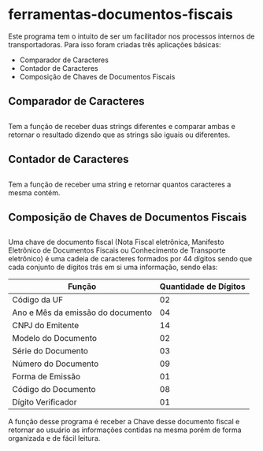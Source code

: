 # ferramentas-documentos-fiscais
 Este programa tem o intuito de ser um facilitador nos processos internos de transportadoras. Para isso foram criadas três aplicações básicas:
* Comparador de Caracteres
* Contador de Caracteres
* Composição de Chaves de Documentos Fiscais

## Comparador de Caracteres <h2>
 Tem a função de receber duas strings diferentes e comparar ambas e retornar o resultado dizendo que as strings são iguais ou diferentes.
 
 ## Contador de Caracteres <h2>
 Tem a função de receber uma string e retornar quantos caracteres a mesma contém.
 
 ## Composição de Chaves de Documentos Fiscais <h2>
 Uma chave de documento fiscal (Nota Fiscal eletrônica, Manifesto Eletrônico de Documentos Fiscais ou Conhecimento de Transporte eletrônico) é uma cadeia de caracteres formados por 44 dígitos sendo que cada conjunto de dígitos trás em si uma informação, sendo elas:
 
 Função | Quantidade de Dígitos
 -------|-------------------
 Código da UF | 02 
 Ano e Mês da emissão do documento | 04 
 CNPJ do Emitente | 14 
 Modelo do Documento | 02 
 Série do Documento | 03
 Número do Documento | 09
 Forma de Emissão | 01
 Código do Documento | 08
 Dígito Verificador | 01

 A função desse programa é receber a Chave desse documento fiscal e retornar ao usuário as informações contidas na mesma porém de forma organizada e de fácil leitura.
